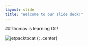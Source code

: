 ```yaml
---
layout: slide
title: "Welcome to our slide deck!"
---
```


##Thomas is learning Git!

![jetpacktocat](https://octodex.github.com/images/jetpacktocat.png)
{: .center}
